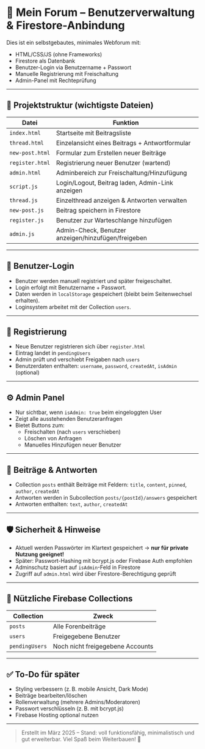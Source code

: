 # 🧵 Mein Forum – Benutzerverwaltung & Firestore-Anbindung

Dies ist ein selbstgebautes, minimales Webforum mit:
- HTML/CSS/JS (ohne Frameworks)
- Firestore als Datenbank
- Benutzer-Login via Benutzername + Passwort
- Manuelle Registrierung mit Freischaltung
- Admin-Panel mit Rechteprüfung

---

## 🔧 Projektstruktur (wichtigste Dateien)

| Datei              | Funktion                                              |
|-------------------|--------------------------------------------------------|
| `index.html`       | Startseite mit Beitragsliste                         |
| `thread.html`      | Einzelansicht eines Beitrags + Antwortformular       |
| `new-post.html`    | Formular zum Erstellen neuer Beiträge                |
| `register.html`    | Registrierung neuer Benutzer (wartend)               |
| `admin.html`       | Adminbereich zur Freischaltung/Hinzufügung          |
| `script.js`        | Login/Logout, Beitrag laden, Admin-Link anzeigen     |
| `thread.js`        | Einzelthread anzeigen & Antworten verwalten          |
| `new-post.js`      | Beitrag speichern in Firestore                       |
| `register.js`      | Benutzer zur Warteschlange hinzufügen                |
| `admin.js`         | Admin-Check, Benutzer anzeigen/hinzufügen/freigeben  |

---

## 🔐 Benutzer-Login

- Benutzer werden manuell registriert und später freigeschaltet.
- Login erfolgt mit Benutzername + Passwort.
- Daten werden in `localStorage` gespeichert (bleibt beim Seitenwechsel erhalten).
- Loginsystem arbeitet mit der Collection `users`.

---

## 📝 Registrierung

- Neue Benutzer registrieren sich über `register.html`
- Eintrag landet in `pendingUsers`
- Admin prüft und verschiebt Freigaben nach `users`
- Benutzerdaten enthalten: `username`, `password`, `createdAt`, `isAdmin` (optional)

---

## ⚙️ Admin Panel

- Nur sichtbar, wenn `isAdmin: true` beim eingeloggten User
- Zeigt alle ausstehenden Benutzeranfragen
- Bietet Buttons zum:
  - Freischalten (nach `users` verschieben)
  - Löschen von Anfragen
  - Manuelles Hinzufügen neuer Benutzer

---

## 💬 Beiträge & Antworten

- Collection `posts` enthält Beiträge mit Feldern: `title`, `content`, `pinned`, `author`, `createdAt`
- Antworten werden in Subcollection `posts/{postId}/answers` gespeichert
- Antworten enthalten: `text`, `author`, `createdAt`

---

## 🛡️ Sicherheit & Hinweise

- Aktuell werden Passwörter im Klartext gespeichert → **nur für private Nutzung geeignet!**
- Später: Passwort-Hashing mit bcrypt.js oder Firebase Auth empfohlen
- Adminschutz basiert auf `isAdmin`-Feld in Firestore
- Zugriff auf `admin.html` wird über Firestore-Berechtigung geprüft

---

## 🧠 Nützliche Firebase Collections

| Collection     | Zweck                             |
|----------------|------------------------------------|
| `posts`        | Alle Forenbeiträge                |
| `users`        | Freigegebene Benutzer              |
| `pendingUsers` | Noch nicht freigegebene Accounts   |

---

## ✅ To-Do für später

- Styling verbessern (z. B. mobile Ansicht, Dark Mode)
- Beiträge bearbeiten/löschen
- Rollenverwaltung (mehrere Admins/Moderatoren)
- Passwort verschlüsseln (z. B. mit bcrypt.js)
- Firebase Hosting optional nutzen

---

> Erstellt im März 2025 – Stand: voll funktionsfähig, minimalistisch und gut erweiterbar.
> Viel Spaß beim Weiterbauen! 🎉

